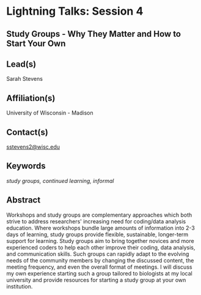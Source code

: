 # Lightning Talks: Session 4

## **Study Groups - Why They Matter and How to Start Your Own**

## Lead(s)
Sarah Stevens

## Affiliation(s)
University of Wisconsin - Madison

## Contact(s)
sstevens2@wisc.edu

## Keywords
*study groups, continued learning, informal*

## Abstract
Workshops and study groups are complementary approaches which both strive to address researchers' increasing need for coding/data analysis education. Where workshops bundle large amounts of information into 2-3 days of learning, study groups provide flexible, sustainable, longer-term support for learning. Study groups aim to bring together novices and more experienced coders to help each other improve their coding, data analysis, and communication skills. Such groups can rapidly adapt to the evolving needs of the community members by changing the discussed content, the meeting frequency, and even the overall format of meetings. I will discuss my own experience starting such a group tailored to biologists at my local university and provide resources for starting a study group at your own institution.